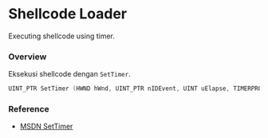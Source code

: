 # Shellcode Loader

Executing shellcode using timer.

### Overview

Eksekusi shellcode dengan `SetTimer`.


```c++
UINT_PTR SetTimer (HWND hWnd, UINT_PTR nIDEvent, UINT uElapse, TIMERPROC lpTimerFunc);
```

### Reference 

- [MSDN SetTimer](https://docs.microsoft.com/en-us/windows/win32/api/winuser/nf-winuser-settimer)
